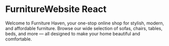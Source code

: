 # FurnitureWebsite React
Welcome to Furniture Haven, your one-stop online shop for stylish, modern, and affordable furniture.  Browse our wide selection of sofas, chairs, tables, beds, and more — all designed to make your home beautiful and comfortable.
